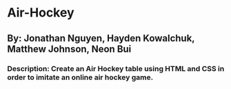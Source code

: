 # Air-Hockey
## By: Jonathan Nguyen, Hayden Kowalchuk, Matthew Johnson, Neon Bui
### Description: Create an Air Hockey table using HTML and CSS in order to imitate an online air hockey game.
